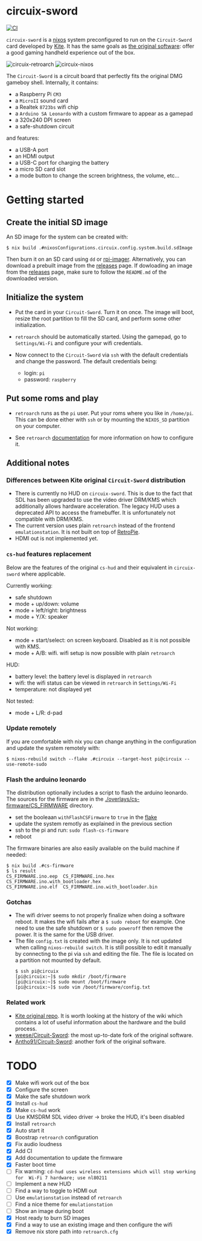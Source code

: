 # circuix-sword

[![CI][status-png]][status]

`circuix-sword` is a [nixos] system preconfigured to run on the `Circuit-Sword` 
card developed by [Kite]. It has the same goals as [the original 
software][Circuit-Sword]: offer a good gaming handheld experience out of the 
box.

![circuix-retroarch][circuix-retroarch]
![circuix-nixos][circuix-nixos]

The `Circuit-Sword` is a circuit board that perfectly fits the original DMG 
gameboy shell. Internally, it contains:
- a Raspberry Pi `CM3`
- a `MicroII` sound card
- a Realtek `8723bs` wifi chip
- a `Arduino SA Leonardo` with a custom firmware to appear as a gamepad
- a 320x240 DPI screen
- a safe-shutdown circuit

and features:
- a USB-A port
- an HDMI output
- a USB-C port for charging the battery
- a micro SD card slot
- a mode button to change the screen brightness, the volume, etc...

# Getting started

## Create the initial SD image

An SD image for the system can be created with:

```
$ nix build .#nixosConfigurations.circuix.config.system.build.sdImage
```

Then burn it on an SD card using `dd` or [rpi-imager]. Alternatively, you can 
download a prebuilt image from the [releases] page. If dowloading an image from 
the [releases] page, make sure to follow the `README.md` of the downloaded 
version.

## Initialize the system

- Put the card in your `Circuit-Sword`. Turn it on once. The image will boot, 
  resize the root partition to fill the SD card, and perform some other 
  initialization.

- `retroarch` should be automatically started. Using the gamepad, go to 
  `Settings/Wi-Fi` and configure your wifi credentials.

- Now connect to the `Circuit-Sword` via `ssh` with the default credentials and 
  change the password. The default credentials being:
  - login: `pi`
  - password: `raspberry`

## Put some roms and play

- `retroarch` runs as the `pi` user. Put your roms where you like in 
  `/home/pi`. This can be done either with `ssh` or by mounting the `NIXOS_SD` 
  partition on your computer.

- See `retroarch` [documentation](https://docs.libretro.com/) for more 
  information on how to configure it.

## Additional notes

### Differences between Kite original `Circuit-Sword` distribution

- There is currently no HUD on `circuix-sword`. This is due to the fact that 
  SDL has been upgraded to use the video driver DRM/KMS which additionally 
  allows hardware acceleration. The legacy HUD uses a deprecated API to access 
  the framebuffer. It is unfortunately not compatible with DRM/KMS. 
- The current version uses plain `retroarch` instead of the frontend 
  `emulationstation`. It is not built on top of [RetroPie].
- HDMI out is not implemented yet.

### `cs-hud` features replacement

Below are the features of the original `cs-hud` and their equivalent in
`circuix-sword` where applicable.

Currently working:
- safe shutdown
- mode + up/down: volume
- mode + left/right: brightness
- mode + Y/X: speaker

Not working:
- mode + start/select: on screen keyboard. Disabled as it is not possible with 
  KMS.
- mode + A/B: wifi. wifi setup is now possible with plain `retroarch`

HUD:
- battery level: the battery level is displayed in `retroarch`
- wifi: the wifi status can be viewed in `retroarch` in `Settings/Wi-Fi`
- temperature: not displayed yet

Not tested:
- mode + L/R: d-pad

### Update remotely

If you are comfortable with nix you can change anything in the configuration 
and update the system remotely with:

```
$ nixos-rebuild switch --flake .#circuix --target-host pi@circuix --use-remote-sudo
```

### Flash the arduino leonardo

The distribution optionally includes a script to flash the arduino leonardo. 
The sources for the firmware are in the 
[./overlays/cs-firmware/CS_FIRMWARE](./overlays/cs-firmware/CS_FIRMWARE)
directory.

- set the booleaan `withFlashCSFirmware` to `true` in the [flake](./flake.nix)
- update the system remotly as explained in the previous section
- ssh to the pi and run: `sudo flash-cs-firmware`
- reboot

The firmware binaries are also easily available on the build machine if needed:

```
$ nix build .#cs-firmware
$ ls result
CS_FIRMWARE.ino.eep  CS_FIRMWARE.ino.hex                  CS_FIRMWARE.ino.with_bootloader.hex
CS_FIRMWARE.ino.elf  CS_FIRMWARE.ino.with_bootloader.bin
```

### Gotchas

- The wifi driver seems to not properly finalize when doing a software reboot. 
  It makes the wifi fails after a `$ sudo reboot` for example. One need to use 
  the safe shutdown or `$ sudo poweroff` then remove the power. It is the same 
  for the USB driver.
- The file `config.txt` is created with the image only. It is not updated when 
  calling `nixos-rebuild switch`. It is still possible to edit it manually by 
  connecting to the pi via `ssh` and editing the file. The file is located on a 
  partition not mounted by default.
  ```
  $ ssh pi@circuix
  [pi@circuix:~]$ sudo mkdir /boot/firmware
  [pi@circuix:~]$ sudo mount /boot/firmware
  [pi@circuix:~]$ sudo vim /boot/firmware/config.txt
  ```

### Related work

- [Kite original repo][Circuit-Sword]. It is worth looking at the history of 
  the wiki which contains a lot of useful information about the hardware and 
  the build process.
- [weese/Circuit-Sword][weese]: the most up-to-date fork of the original 
  software.
- [Antho91/Circuit-Sword][Antho91]: another fork of the original software.

# TODO

- [X] Make wifi work out of the box
- [X] Configure the screen
- [X] Make the safe shutdown work
- [X] Install `cs-hud`
- [X] Make `cs-hud` work
- [X] Use KMSDRM SDL video driver -> broke the HUD, it's been disabled
- [X] Install `retroarch`
- [X] Auto start it
- [X] Boostrap `retroarch` configuration
- [X] Fix audio loudness
- [X] Add CI
- [X] Add documentation to update the firmware
- [X] Faster boot time
- [ ] Fix warning: `cd-hud uses wireless extensions which will stop working for 
  Wi-Fi 7 hardware; use nl80211`
- [ ] Implement a new HUD
- [ ] Find a way to toggle to HDMI out
- [ ] Use `emulationstation` instead of `retroarch`
- [ ] Find a nice theme for `emulationstation`
- [ ] Show an image during boot
- [X] Host ready to burn SD images
- [X] Find a way to use an existing image and then configure the wifi
- [X] Remove nix store path into `retroarch.cfg`

[Circuit-Sword]: https://github.com/kiteretro/Circuit-Sword
[weese]: https://github.com/weese/Circuit-Sword
[Antho91]: https://github.com/Antho91/Circuit-Sword
[Kite]: https://kiteretro.com/
[RetroPie]: https://retropie.org.uk/
[circuix-nixos]: ./images/circuix-nixos.jpg
[circuix-retroarch]: ./images/circuix-retroarch.jpg
[nixos]: https://nixos.org/
[releases]: https://github.com/jecaro/circuix-sword/releases
[rpi-imager]: https://www.raspberrypi.com/software/
[status-png]: https://github.com/jecaro/circuix-sword/workflows/CI/badge.svg
[status]: https://github.com/jecaro/circuix-sword/actions

